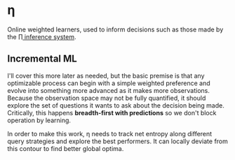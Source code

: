 # η
Online weighted learners, used to inform decisions such as those made by the [∏ inference system](Pi-intent.md).


## Incremental ML
I'll cover this more later as needed, but the basic premise is that any optimizable process can begin with a simple weighted preference and evolve into something more advanced as it makes more observations. Because the observation space may not be fully quantified, it should explore the set of questions it wants to ask about the decision being made. Critically, this happens **breadth-first with predictions** so we don't block operation by learning.

In order to make this work, η needs to track net entropy along different query strategies and explore the best performers. It can locally deviate from this contour to find better global optima.
